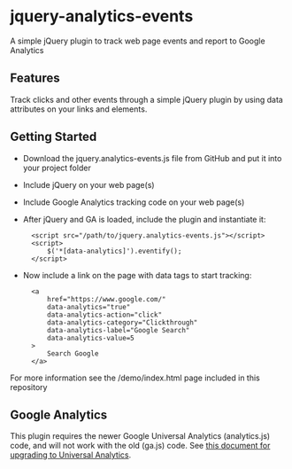 # jquery-analytics-events
A simple jQuery plugin to track web page events and report to Google Analytics

## Features
Track clicks and other events through a simple jQuery plugin by using data attributes on your links and elements.

## Getting Started

* Download the jquery.analytics-events.js file from GitHub and put it into your project folder
* Include jQuery on your web page(s)
* Include Google Analytics tracking code on your web page(s)
* After jQuery and GA is loaded, include the plugin and instantiate it:

		<script src="/path/to/jquery.analytics-events.js"></script>
		<script>
			$('*[data-analytics]').eventify();
		</script>

* Now include a link on the page with data tags to start tracking:

		<a
			href="https://www.google.com/"
			data-analytics="true"
			data-analytics-action="click"
			data-analytics-category="Clickthrough"
			data-analytics-label="Google Search"
			data-analytics-value=5
		>
			Search Google
		</a>

For more information see the /demo/index.html page included in this repository

## Google Analytics
This plugin requires the newer Google Universal Analytics (analytics.js) code, and will not work with the old (ga.js) code. See [this document for upgrading to Universal Analytics](https://developers.google.com/analytics/devguides/collection/upgrade/).